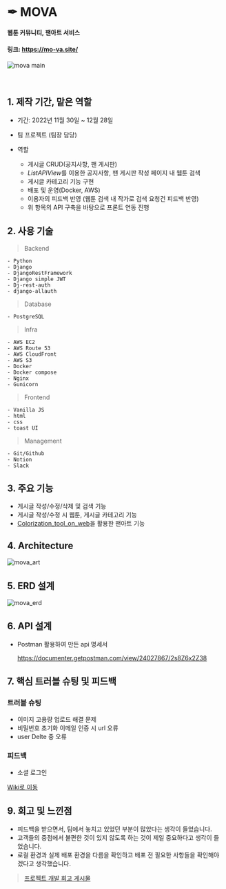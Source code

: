 # ✒ MOVA

#### 웹툰 커뮤니티, 팬아트 서비스
#### 링크: https://mo-va.site/
![mova main](https://user-images.githubusercontent.com/113073174/210253267-852c4c7d-81d4-46cf-8826-283d52110b05.png)


<br/>

## 1. 제작 기간, 맡은 역할

- 기간: 2022년 11월 30일 ~ 12월 28일
- 팀 프로젝트 (팀장 담당)

- 역할

  - 게시글 CRUD(공지사항, 팬 게시판)
  - *ListAPIView*를 이용한 공지사항, 팬 게시판 작성 페이지 내 웹툰 검색
  - 게시글 카테고리 기능 구현
  - 배포 및 운영(Docker, AWS)
  - 이용자의 피드백 반영 (웹툰 검색 내 작가로 검색 요청건 피드백 반영)
  - 위 항목의 API 구축을 바탕으로 프론트 연동 진행

  
## 2. 사용 기술
  
  > Backend
  
    - Python
    - Django
    - DjangoRestFramework
    - Django simple JWT
    - Dj-rest-auth
    - django-allauth
     
    
  > Database
      
    
  
    - PostgreSQL
        
    
  > Infra
  
    - AWS EC2
    - AWS Route 53
    - AWS CloudFront
    - AWS S3
    - Docker
    - Docker compose
    - Nginx
    - Gunicorn
      
    
  > Frontend
    
    - Vanilla JS
    - html
    - css
    - toast UI
        
    
  > Management
  
    - Git/Github
    - Notion
    - Slack
    
  
    
 ## 3. 주요 기능
  
- 게시글 작성/수정/삭제 및 검색 기능
- 게시글 작성/수정 시 웹툰, 게시글 카테고리 기능
- [Colorization_tool_on_web](https://github.com/yangco-le/Colorization_Tool_on_Web)을 활용한 팬아트 기능


## 4. Architecture

![mova_art](https://user-images.githubusercontent.com/113073174/210240826-dd23a2bf-212c-4128-9bfa-062a1600c7e5.png)



## 5. ERD 설계


   ![mova_erd](https://user-images.githubusercontent.com/113073174/210240686-8703f3df-64b8-4de7-94d9-28b57e5c18a8.jpg)



## 6. API 설계

  - Postman 활용하여 만든 api 명세서

    https://documenter.getpostman.com/view/24027867/2s8Z6x2Z38
    
  
## 7. 핵심 트러블 슈팅 및 피드백


### 트러블 슈팅

- 이미지 고용량 업로드 해결 문제
- 비밀번호 초기화 이메일 인증 시 url 오류
- user Delte 중 오류

### 피드백

- 소셜 로그인

[Wiki로 이동](https://github.com/marinred/MOVA_BACKEND/wiki/%ED%8A%B8%EB%9F%AC%EB%B8%94-%EC%8A%88%ED%8C%85-%EB%B0%8F-%ED%94%BC%EB%93%9C%EB%B0%B1)

 
 
 ## 9. 회고 및 느낀점
 
 - 피드백을 받으면서, 팀에서 놓치고 있었던 부분이 많았다는 생각이 들었습니다.
 - 고객들의 중점에서 불편한 것이 있지 않도록 하는 것이 제일 중요하다고 생각이 들었습니다.
 - 로컬 환경과 실제 배포 환경을 다름을 확인하고 배포 전 필요한 사항들을 확인해야겠다고 생각했습니다.
 
> [프로젝트 개발 회고 게시물](https://velog.io/@marinred/%EB%82%B4%EC%9D%BC%EB%B0%B0%EC%9B%80%EC%BA%A0%ED%94%84-%EC%B5%9C%EC%A2%85%ED%94%84%EB%A1%9C%EC%A0%9D%ED%8A%B8-%EC%A4%91%EA%B0%84%EB%B0%9C%ED%91%9C-K.P.T)
